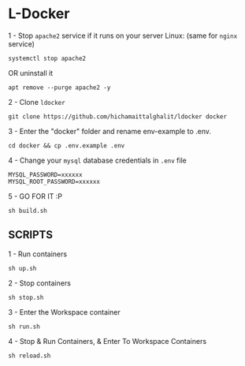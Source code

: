 # L-Docker

1 - Stop `apache2` service if it runs on your server Linux: (same for `nginx` service)

    systemctl stop apache2

OR uninstall it

    apt remove --purge apache2 -y

2 - Clone `ldocker`

    git clone https://github.com/hichamaittalghalit/ldocker docker


3 - Enter the "docker" folder and rename env-example to .env.

    cd docker && cp .env.example .env

4 - Change your `mysql` database credentials in `.env` file

    MYSQL_PASSWORD=xxxxxx
    MYSQL_ROOT_PASSWORD=xxxxxx

5 - GO FOR IT :P

    sh build.sh

## SCRIPTS

1 - Run containers

    sh up.sh

2 - Stop containers

    sh stop.sh

3 - Enter the Workspace container

    sh run.sh

4 - Stop & Run Containers, & Enter To Workspace Containers

    sh reload.sh
